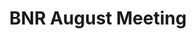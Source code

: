 ---
title : "BNR August Meeting"
subtitle :
params:
  event_date : "August 8th"
  event_time : "5:30 PM - 7:00 PM"
  event_location : "Phoenix Insurance Office"
  event_address : "5100 Westheimer, Houston, TX" 
  event_special: 
  tags:
  weight: 2
  draft: false
---